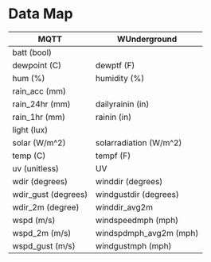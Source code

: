 # Data Map

| MQTT | WUnderground |
| - | - |
| batt (bool) |  |
| dewpoint (C) | dewptf (F) |
| hum (%) | humidity (%) |
| rain_acc (mm) |  |
| rain_24hr (mm) | dailyrainin (in) |
| rain_1hr (mm) | rainin (in) |
| light (lux) |  |
| solar (W/m^2) | solarradiation (W/m^2) |
| temp (C) | tempf (F) |
| uv (unitless) | UV |
| wdir (degrees) | winddir (degrees) |
| wdir_gust (degrees) | windgustdir (degrees) |
| wdir_2m (degree) | winddir_avg2m |
| wspd (m/s) | windspeedmph (mph) |
| wspd_2m (m/s) | windspdmph_avg2m (mph) |
| wspd_gust (m/s) | windgustmph (mph) |
